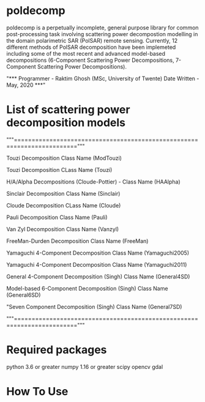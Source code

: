 # poldecomp

poldecomp is a perpetually incomplete, general purpose library for common post-processing task involving scattering power decompostion modelling in the domain polarimetric SAR (PolSAR) remote sensing. Currently, 12 different methods of PolSAR decomposition have been implemeted including some of the most recent and advanced model-based decompositions (6-Component Scattering Power Decompositions, 7-Component Scattering Power Decompositions).

"*** Programmer - Raktim Ghosh (MSc, University of Twente)  Date Written - May, 2020 ***"


# List of scattering power decomposition models

"""========================================================================"""

Touzi Decomposition                                                      Class Name (ModTouzi)          

Touzi Decomposition                                                      CLass Name (Touzi)             

H/A/Alpha Decompositions (Cloude-Pottier) -                              Class Name (HAAlpha)

Sinclair Decomposition                                                   Class Name (Sinclair)

Cloude Decomposition                                                     CLass Name (Cloude)

Pauli Decomposition                                                      Class Name (Pauli)

Van Zyl Decomposition                                                    Class Name (Vanzyl)

FreeMan-Durden Decomposition                                             Class Name (FreeMan)

Yamaguchi 4-Component Decomposition                                      Class Name (Yamaguchi2005)   

Yamaguchi 4-Component Decomposition                                      Class Name (Yamaguchi2011)

General 4-Component Decomposition (Singh)                                Class Name (General4SD)

Model-based 6-Component Decomposition (Singh)                            Class Name (General6SD)     

"Seven Component Decomposition (Singh)                                   Class Name (General7SD)

"""========================================================================"""
# Required packages 

python 3.6 or greater
numpy 1.16 or greater
scipy 
opencv
gdal

# How To Use
